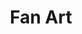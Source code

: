 ---
layout: portfolio
title: Fan Art
blurb: Because why not.
# FB and Jekyll SEO Tag values
description: Sketch drawings and concepts from Alberto Gonzalez (alzamon.com)
postlinkimage: /assets/images/bg-portfolio-home-04.jpg
hero_tag: fanart
# End FB and Jekyll SEO Tag values
categories: 
    - homepage
    - fanart
pretty_category: Fan Art
pretty_title: Fan Art
sort_number: 2
permalink: /portfolio/fan-art
images:
    - image_url: /assets/images/portfolio/fanart/fa-influences-nowm.jpg
      image_title: Not all main influences of mine are here, but tried to include most of them. How many do you identify?
      image_class: fullwidth
    - image_url: /assets/images/portfolio/fanart/fa-spirou-fantasio.jpg
      image_title: Spirou & Fantasio, after Franquin
    - image_url: /assets/images/portfolio/fanart/fa-elmicro.jpg
      image_title: El Micro, by Ricardo Garc&iacute;a
    - image_url: /assets/images/portfolio/fanart/2020_i_myNeighborTotoro@1500w.jpg
      image_title: After Studio Ghibli's My Neighbor Totoro  
    - image_url: /assets/images/portfolio/fanart/2017_fa_navis_munuera@1500w.jpg
      image_title: Navis, by Jose Luis Munuera
    - image_url: /assets/images/portfolio/fanart/2018_fa_bouleBillRockwell@1500w.jpg
      image_title: No Swimming, after Jean Roba / Norman Rockwell
    - image_url: /assets/images/portfolio/fanart/2019_fa_laRibambelle@1500w.png
      image_title: La Ribambelle, after Jean Roba
    - image_url: /assets/images/portfolio/fanart/2019_fa_calvinAndHobbes@1500w.jpg
      image_title: Calvin & Hobbes, after Bill Watterson 
    - image_url: /assets/images/portfolio/fanart/2019_fa_phineasAndFerb@1500w.jpg
      image_title: Disney XD's Phineas & Ferb   

---
